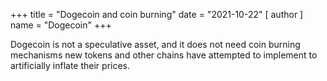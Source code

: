 +++
title = "Dogecoin and coin burning"
date = "2021-10-22"
[ author ]
  name = "Dogecoin"
+++

Dogecoin is not a speculative asset, and it does not need coin burning mechanisms new tokens and other chains have attempted to implement to artificially inflate their prices.
